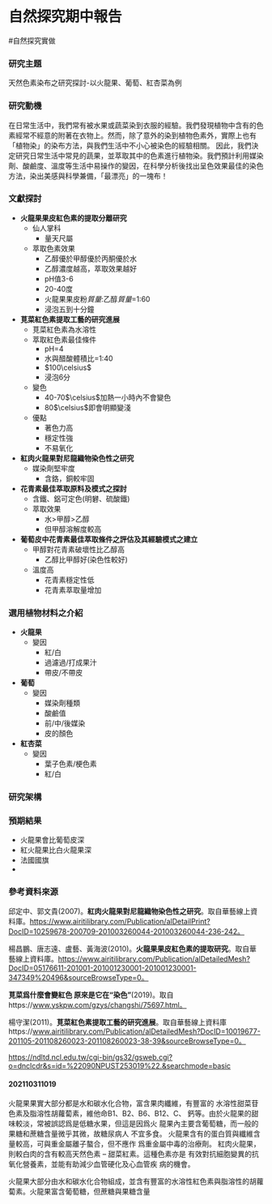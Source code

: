 # 自然探究期中報告
#自然探究實做


### 研究主題

天然色素染布之研究探討-以火龍果、葡萄、紅杏菜為例

### 研究動機

在日常生活中，我們常有被水果或蔬菜染到衣服的經驗。我們發現植物中含有的色素經常不經意的附著在衣物上。然而，除了意外的染到植物色素外，實際上也有「植物染」的染布方法，與我們生活中不小心被染色的經驗相關。
因此，我們決定研究日常生活中常見的蔬果，並萃取其中的色素進行植物染。我們預計利用媒染劑、酸鹼度、溫度等生活中易操作的變因，在科學分析後找出呈色效果最佳的染色方法，染出美感與科學兼備，「最漂亮」的一塊布！

### 文獻探討

- **火龍果果皮紅色素的提取分離研究**
	- 仙人掌科
		- 量天尺屬
	- 萃取色素效果
		- 乙醇優於甲醇優於丙酮優於水
		- 乙醇濃度越高，萃取效果越好
		- pH值3-6
		- 20-40度
		- 火龍果果皮粉*質量*:乙醇*質量*=1:60
		- 浸泡五到十分鐘
- **莧菜紅色素提取工藝的研究進展**                                           
	- 莧菜紅色素為水溶性
	- 萃取紅色素最佳條件
		- pH=4
		- 水與醋酸體積比=1:40
		- $100\celsius$
		- 浸泡6分
	- 變色
		- 40-70$\celsius$加熱一小時內不會變色
		- 80$\celsius$即會明顯變淺
	- 優點
		- 著色力高
		- 穩定性強
		- 不易氧化
- **紅肉火龍果對尼龍織物染色性之研究**
	- 媒染劑堅牢度
		- 含鉻，銅較牢固
- **花青素最佳萃取原料及模式之探討**
	- 含鐵、鋁可定色(明礬、硫酸鐵)
	- 萃取效果
		- 水>甲醇>乙醇
		- 但甲醇溶解度較高
- **葡萄皮中花青素最佳萃取條件之評估及其經驗模式之建立**
	- 甲醇對花青素破壞性比乙醇高
		- 乙醇比甲醇好(染色性較好)
	- 溫度高
		- 花青素穩定性低
		- 花青素萃取量增加

### 選用植物材料之介紹

- **火龍果**
	- 變因
		- 紅/白
		- 過濾過/打成果汁
		- 帶皮/不帶皮
- **葡萄**
	- 變因
		- 媒染劑種類
		- 酸鹼值
		- 前/中/後媒染
		- 皮的顏色
- **紅杏菜**
	- 變因
		- 葉子色素/梗色素
		- 紅/白

### 研究架構

### 預期結果

- 火龍果會比葡萄皮深
- 紅火龍果比白火龍果深
- 法國國旗
- 
### 參考資料來源

邱定中、郭文貴(2007)。**紅肉火龍果對尼龍織物染色性之研究**。取自華藝線上資料庫。https://www.airitilibrary.com/Publication/alDetailPrint?DocID=10259678-200709-201003260044-201003260044-236-242。

楊昌鵬、唐志遠、盧藝、黃海波(2010)。**火龍果果皮紅色素的提取研究**。取自華藝線上資料庫。https://www.airitilibrary.com/Publication/alDetailedMesh?DocID=05176611-201001-201001230001-201001230001-347349%20496&sourceBrowseType=0。

**莧菜爲什麼會變紅色 原來是它在“染色”**(2019)。取自https://www.yskpw.com/gzys/changshi/75697.html。

楊守潔(2011)。**莧菜紅色素提取工藝的研究進展**。取自華藝線上資料庫https://www.airitilibrary.com/Publication/alDetailedMesh?DocID=10019677-201105-201108260023-201108260023-38-39&sourceBrowseType=0。

https://ndltd.ncl.edu.tw/cgi-bin/gs32/gsweb.cgi?o=dnclcdr&s=id=%22090NPUST253019%22.&searchmode=basic
#### 202110311019


 火龍果果實大部分都是水和碳水化合物，富含果肉纖維，有豐富的
水溶性甜菜苷色素及脂溶性胡蘿蔔素，維他命B1、B2、B6、B12、C、
鈣等。由於火龍果的甜味較淡，常被誤認爲是低糖水果，但這是因爲火
龍果內主要含葡萄糖，而一般的果糖和蔗糖含量微乎其微，故糖尿病人
不宜多食。
火龍果含有的蛋白質與纖維含量較高，可與重金屬離子螯合，但不應作
爲重金屬中毒的治療劑。
紅肉火龍果，則較白肉的含有較高天然色素 – 甜菜紅素。這種色素亦是
有效對抗細胞變異的抗氧化營養素，並能有助減少血管硬化及心血管疾
病的機會。


火龍果大部分由水和碳水化合物組成，並含有豐富的水溶性紅色素與脂溶性的胡蘿蔔素。火龍果富含葡萄糖，但蔗糖與果糖含量